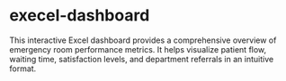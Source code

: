 # execel-dashboard
This interactive Excel dashboard provides a comprehensive overview of emergency room performance metrics. It helps visualize patient flow, waiting time, satisfaction levels, and department referrals in an intuitive format.
